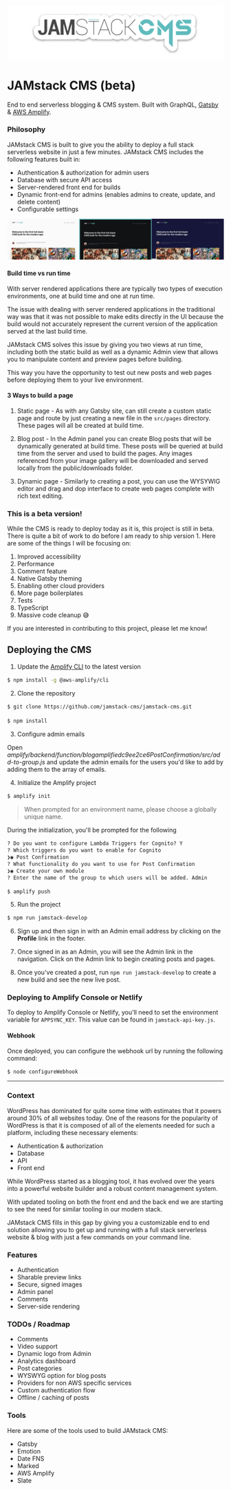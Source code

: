 ![](jamstackcms.jpg)

# JAMstack CMS (beta)

End to end serverless blogging & CMS system. Built with GraphQL, [Gatsby](https://www.gatsbyjs.org/) & [AWS Amplify](https://aws-amplify.github.io/).

### Philosophy

JAMstack CMS is built to give you the ability to deploy a full stack serverless website in just a few minutes. JAMstack CMS includes the following features built in:

- Authentication & authorization for admin users
- Database with secure API access
- Server-rendered front end for builds
- Dynamic front-end for admins (enables admins to create, update, and delete content)
- Configurable settings

![](screens.jpg)

#### Build time vs run time

With server rendered applications there are typically two types of execution environments, one at build time and one at run time.

The issue with dealing with server rendered applications in the traditional way was that it was not possible to make edits directly in the UI because the build would not accurately represent the current version of the application served at the last build time.

JAMstack CMS solves this issue by giving you two views at run time, including both the static build as well as a dynamic Admin view that allows you to manipulate content and preview pages before building.

This way you have the opportunity to test out new posts and web pages before deploying them to your live environment.

#### 3 Ways to build a page

1. Static page - As with any Gatsby site, can still create a custom static page and route by just creating a new file in the `src/pages` directory. These pages will all be created at build time.

2. Blog post - In the Admin panel you can create Blog posts that will be dynamically generated at build time. These posts will be queried at build time from the server and used to build the pages. Any images referenced from your image gallery will be downloaded and served locally from the public/downloads folder.

3. Dynamic page - Similarly to creating a post, you can use the WYSYWIG editor and drag and dop interface to create web pages complete with rich text editing.

### This is a beta version!

While the CMS is ready to deploy today as it is, this project is still in beta. There is quite a bit of work to do before I am ready to ship version 1. Here are some of the things I will be focusing on:

1. Improved accessibility
2. Performance
3. Comment feature
4. Native Gatsby theming
5. Enabling other cloud providers
6. More page boilerplates
7. Tests
8. TypeScript
9. Massive code cleanup 😅

If you are interested in contributing to this project, please let me know!

## Deploying the CMS

1. Update the [Amplify CLI](https://aws-amplify.github.io/docs/) to the latest version

```sh
$ npm install -g @aws-amplify/cli
```

2. Clone the repository

```sh
$ git clone https://github.com/jamstack-cms/jamstack-cms.git

$ npm install
```

3. Configure admin emails

Open *amplify/backend/function/blogamplifiedc9ee2ce6PostConfirmation/src/add-to-group.js* and update the admin emails for the users you'd like to add by adding them to the array of emails.

4. Initialize the Amplify project

```sh
$ amplify init
```

> When prompted for an environment name, please choose a globally unique name.

During the initialization, you'll be prompted for the following

```
? Do you want to configure Lambda Triggers for Cognito? Y
? Which triggers do you want to enable for Cognito
❯◉ Post Confirmation
? What functionality do you want to use for Post Confirmation
❯◉ Create your own module
? Enter the name of the group to which users will be added. Admin

$ amplify push
```

5. Run the project

```sh
$ npm run jamstack-develop
```

6. Sign up and then sign in with an Admin email address by clicking on the __Profile__ link in the footer.

7. Once signed in as an Admin, you will see the Admin link in the navigation. Click on the Admin link to begin creating posts and pages.

8. Once you've created a post, run `npm run jamstack-develop` to create a new build and see the new live post.

### Deploying to Amplify Console or Netlify

To deploy to Amplify Console or Netlify, you'll need to set the environment variable for `APPSYNC_KEY`. This value can be found in `jamstack-api-key.js`.

#### Webhook

Once deployed, you can configure the webhook url by running the following command:

```sh
$ node configureWebhook
```

---

### Context

WordPress has dominated for quite some time with estimates that it powers around 30% of all websites today. One of the reasons for the popularity of WordPress is that it is composed of all of the elements needed for such a platform, including these necessary elements:

- Authentication & authorization
- Database
- API
- Front end

While WordPress started as a blogging tool, it has evolved over the years into a powerful website builder and a robust content management system.

With updated tooling on both the front end and the back end we are starting to see the need for similar tooling in our modern stack.

JAMstack CMS fills in this gap by giving you a customizable end to end solution allowing you to get up and running with a full stack serverless website & blog with just a few commands on your command line.

### Features

- Authentication
- Sharable preview links
- Secure, signed images
- Admin panel
- Comments
- Server-side rendering

### TODOs / Roadmap

- Comments
- Video support
- Dynamic logo from Admin
- Analytics dashboard
- Post categories
- WYSWYG option for blog posts
- Providers for non AWS specific services
- Custom authentication flow
- Offline / caching of posts

### Tools

Here are some of the tools used to build JAMstack CMS:
- Gatsby
- Emotion 
- Date FNS 
- Marked 
- AWS Amplify
- Slate